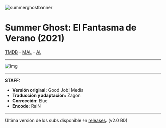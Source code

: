 ![summerghostbanner](https://server3.myimageen.com/file/imageen/2023/10/18/4ec9660992a403987a1629432f1777e7.png)
# Summer Ghost: El Fantasma de Verano (2021)

[TMDB](https://www.themoviedb.org/movie/798544) - [MAL](https://myanimelist.net/anime/48171/Summer_Ghost) - [AL](https://anilist.co/anime/130050/Summer-Ghost/)

---

![img](https://cdn.discordapp.com/emojis/892679533231235123.webp?size=96&quality=lossless)

---

**STAFF:**
- **Versión original:** Good Job! Media
- **Traducción y adaptación:** Zagon
- **Corrección:** Blue
- **Encode:** RaiN

---

Última versión de los subs disponible en [releases](https://github.com/ZagonSubs/summer-ghost/releases/). (v2.0 BD)
